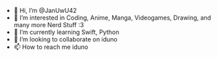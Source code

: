 - 👋 Hi, I’m @JanUwU42
- 👀 I’m interested in Coding, Anime, Manga, Videogames, Drawing, and many more Nerd Stuff :3
- 🌱 I’m currently learning Swift, Python
- 💞️ I’m looking to collaborate on iduno
- 📫 How to reach me iduno

<!---
JanUwU42/JanUwU42 is a ✨ special ✨ repository because its `README.md` (this file) appears on your GitHub profile.
You can click the Preview link to take a look at your changes.
--->
